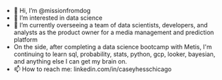 - 👋 Hi, I’m @missionfromdog
- 👀 I’m interested in data science
- 🌱 I’m currently overseeing a team of data scientists, developers, and analysts as the product owner for a media management and prediction platform
- On the side, after completing a data science bootcamp with Metis, I'm continuing to learn sql, probability, stats, python, gcp, looker, bayesian, and anything else I can get my brain on.
- 📫 How to reach me: linkedin.com/in/caseyhesschicago

<!---
missionfromdog/missionfromdog is a ✨ special ✨ repository because its `README.md` (this file) appears on your GitHub profile.
You can click the Preview link to take a look at your changes.
--->
